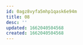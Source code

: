 ```yaml
---
id: 0agz8vyfa5mhp1qask6e94m
title: 08
desc: ''
updated: 1662040504568
created: 1662040504568
---
```

